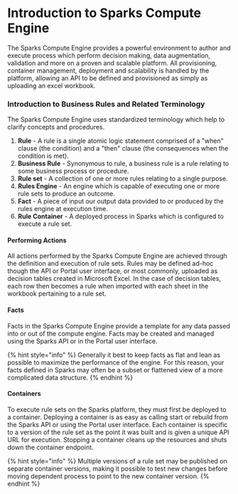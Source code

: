 # Introduction to Sparks Compute Engine

The Sparks Compute Engine provides a powerful environment to author and execute process which perform decision making, data augmentation, validation and more on a proven and scalable platform. All provisioning, container management, deployment and scalability is handled by the platform, allowing an API to be defined and provisioned as simply as uploading an excel workbook.

### Introduction to Business Rules and Related Terminology

The Sparks Compute Engine uses standardized terminology which help to clarify concepts and procedures. 

1. **Rule** - A rule is a single atomic logic statement comprised of a "when" clause \(the condition\) and a "then" clause \(the consequences when the condition is met\).
2. **Business Rule** - Synonymous to rule, a business rule is a rule relating to some business process or procedure.
3. **Rule set** - A collection of one or more rules relating to a single purpose.
4. **Rules Engine** - An engine which is capable of executing one or more rule sets to produce an outcome.
5. **Fact** - A piece of input our output data provided to or produced by the rules engine at execution time.
6. **Rule Container** - A deployed process in Sparks which is configured to execute a rule set.

#### Performing Actions

All actions performed by the Sparks Compute Engine are achieved through the definition and execution of rule sets. Rules may be defined ad-hoc though the API or Portal user interface, or most commonly, uploaded as decision tables created in Microsoft Excel. In the case of decision tables, each row then becomes a rule when imported with each sheet in the workbook pertaining to a rule set. 

#### Facts

Facts in the Sparks Compute Engine provide a template for any data passed into or out of the compute engine. Facts may be created and managed using the Sparks API or in the Portal user interface. 

{% hint style="info" %}
Generally it best to keep facts as flat and lean as possible to maximize the performance of the engine. For this reason, your facts defined in Sparks may often be a subset or flattened view of a more complicated data structure.
{% endhint %}

#### Containers

To execute rule sets on the Sparks platform, they must first be deployed to a container. Deploying a container is as easy as calling start or rebuild from the Sparks API or using the Portal user interface. Each container is specific to a version of the rule set as the point it was built and is given a unique API URL for execution. Stopping a container cleans up the resources and shuts down the container endpoint.

{% hint style="info" %}
Multiple versions of a rule set may be published on separate container versions, making it possible to test new changes before moving dependent process to point to the new container version. 
{% endhint %}



